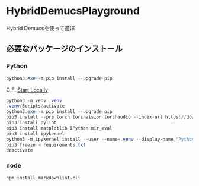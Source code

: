 # HybridDemucsPlayground

Hybrid Demucsを使って遊ぼ

## 必要なパッケージのインストール

### Python

```powershell
python3.exe -m pip install --upgrade pip
```
C.F. [Start Locally](https://pytorch.org/get-started/locally/)

```powershell
python3 -m venv .venv
.venv/Scripts/activate
python3.exe -m pip install --upgrade pip
pip3 install --pre torch torchvision torchaudio --index-url https://download.pytorch.org/whl/nightly/cu126
pip3 install pylint
pip3 install matplotlib IPython mir_eval
pip3 install ipykernel
python3 -m ipykernel install --user --name=.venv --display-name "Python (.venv)"
pip3 freeze > requirements.txt
deactivate
```

### node

```powershell
npm install markdownlint-cli
```